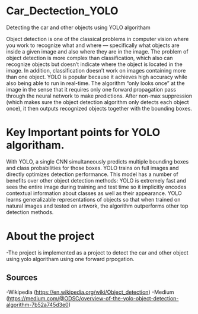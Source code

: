 
# Car_Dectection_YOLO
Detecting the car and other objects using YOLO algoritham

Object detection is one of the classical problems in computer vision where you work to recognize what and where — specifically what objects are inside a given image and also where they are in the image. 
The problem of object detection is more complex than classification, which also can recognize objects but doesn’t indicate where the object is located in the image. In addition, classification doesn’t work on images containing more than one object.
YOLO is popular because it achieves high accuracy while also being able to run in real-time. 
The algorithm “only looks once” at the image in the sense that it requires only one forward propagation pass through the neural network to make predictions. 
After non-max suppression (which makes sure the object detection algorithm only detects each object once), it then outputs recognized objects together with the bounding boxes.
# Key Important points for YOLO algoritham.
With YOLO, a single CNN simultaneously predicts multiple bounding boxes and class probabilities for those boxes. 
YOLO trains on full images and directly optimizes detection performance. This model has a number of benefits over other object detection methods:
YOLO is extremely fast and sees the entire image during training and test time so it implicitly encodes contextual information about classes as well as their appearance.
YOLO learns generalizable representations of objects so that when trained on natural images and tested on artwork, the algorithm outperforms other top detection methods.
# About the project
-The project is implemented as a project to detect the car and other object using yolo algoritham using one forward prpogation.
## Sources
-Wikipedia (https://en.wikipedia.org/wiki/Object_detection)
-Medium (https://medium.com/@ODSC/overview-of-the-yolo-object-detection-algorithm-7b52a745d3e0)
